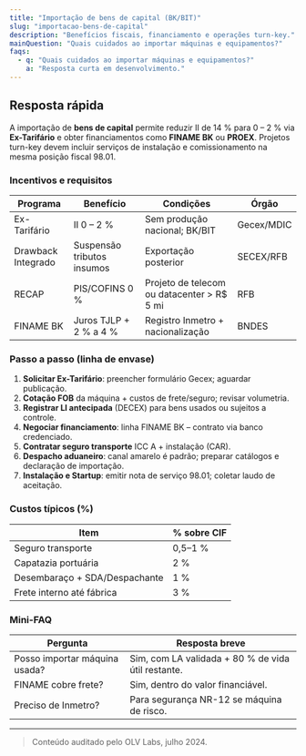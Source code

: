 ```yaml
---
title: "Importação de bens de capital (BK/BIT)"
slug: "importacao-bens-de-capital"
description: "Benefícios fiscais, financiamento e operações turn-key."
mainQuestion: "Quais cuidados ao importar máquinas e equipamentos?"
faqs:
  - q: "Quais cuidados ao importar máquinas e equipamentos?"
    a: "Resposta curta em desenvolvimento."
---
```


## Resposta rápida

A importação de **bens de capital** permite reduzir II de 14 % para 0 – 2 % via **Ex-Tarifário** e obter financiamentos como **FINAME BK** ou **PROEX**. Projetos turn-key devem incluir serviços de instalação e comissionamento na mesma posição fiscal 98.01.

### Incentivos e requisitos

| Programa | Benefício | Condições | Órgão |
| --- | --- | --- | --- |
| Ex-Tarifário | II 0 – 2 % | Sem produção nacional; BK/BIT | Gecex/MDIC |
| Drawback Integrado | Suspensão tributos insumos | Exportação posterior | SECEX/RFB |
| RECAP | PIS/COFINS 0 % | Projeto de telecom ou datacenter > R$ 5 mi | RFB |
| FINAME BK | Juros TJLP + 2 % a 4 % | Registro Inmetro + nacionalização | BNDES |

### Passo a passo (linha de envase)

1. **Solicitar Ex-Tarifário**: preencher formulário Gecex; aguardar publicação.  
2. **Cotação FOB** da máquina + custos de frete/seguro; revisar volumetria.  
3. **Registrar LI antecipada** (DECEX) para bens usados ou sujeitos a controle.  
4. **Negociar financiamento**: linha FINAME BK – contrato via banco credenciado.  
5. **Contratar seguro transporte** ICC A + instalação (CAR).  
6. **Despacho aduaneiro**: canal amarelo é padrão; preparar catálogos e declaração de importação.  
7. **Instalação e Startup**: emitir nota de serviço 98.01; coletar laudo de aceitação.

### Custos típicos (%)

| Item | % sobre CIF |
| --- | --- |
| Seguro transporte | 0,5–1 % |
| Capatazia portuária | 2 % |
| Desembaraço + SDA/Despachante | 1 % |
| Frete interno até fábrica | 3 % |

### Mini-FAQ

| Pergunta | Resposta breve |
| --- | --- |
| Posso importar máquina usada? | Sim, com LA validada + 80 % de vida útil restante. |
| FINAME cobre frete? | Sim, dentro do valor financiável. |
| Preciso de Inmetro? | Para segurança NR-12 se máquina de risco. |

---

> Conteúdo auditado pelo OLV Labs, julho 2024. 